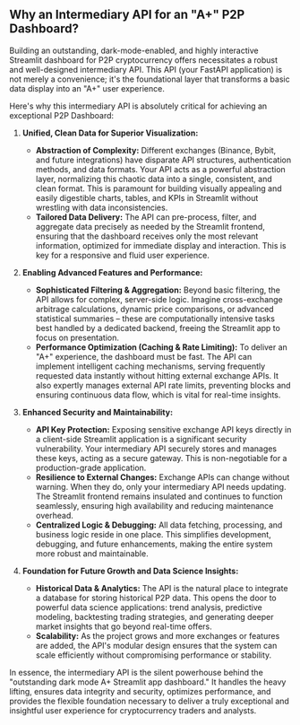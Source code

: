 ## Why an Intermediary API for an "A+" P2P Dashboard?

Building an outstanding, dark-mode-enabled, and highly interactive Streamlit dashboard for P2P cryptocurrency offers necessitates a robust and well-designed intermediary API. This API (your FastAPI application) is not merely a convenience; it's the foundational layer that transforms a basic data display into an "A+" user experience.

Here's why this intermediary API is absolutely critical for achieving an exceptional P2P Dashboard:

1.  **Unified, Clean Data for Superior Visualization:**
    *   **Abstraction of Complexity:** Different exchanges (Binance, Bybit, and future integrations) have disparate API structures, authentication methods, and data formats. Your API acts as a powerful abstraction layer, normalizing this chaotic data into a single, consistent, and clean format. This is paramount for building visually appealing and easily digestible charts, tables, and KPIs in Streamlit without wrestling with data inconsistencies.
    *   **Tailored Data Delivery:** The API can pre-process, filter, and aggregate data precisely as needed by the Streamlit frontend, ensuring that the dashboard receives only the most relevant information, optimized for immediate display and interaction. This is key for a responsive and fluid user experience.

2.  **Enabling Advanced Features and Performance:**
    *   **Sophisticated Filtering & Aggregation:** Beyond basic filtering, the API allows for complex, server-side logic. Imagine cross-exchange arbitrage calculations, dynamic price comparisons, or advanced statistical summaries – these are computationally intensive tasks best handled by a dedicated backend, freeing the Streamlit app to focus on presentation.
    *   **Performance Optimization (Caching & Rate Limiting):** To deliver an "A+" experience, the dashboard must be fast. The API can implement intelligent caching mechanisms, serving frequently requested data instantly without hitting external exchange APIs. It also expertly manages external API rate limits, preventing blocks and ensuring continuous data flow, which is vital for real-time insights.

3.  **Enhanced Security and Maintainability:**
    *   **API Key Protection:** Exposing sensitive exchange API keys directly in a client-side Streamlit application is a significant security vulnerability. Your intermediary API securely stores and manages these keys, acting as a secure gateway. This is non-negotiable for a production-grade application.
    *   **Resilience to External Changes:** Exchange APIs can change without warning. When they do, only your intermediary API needs updating. The Streamlit frontend remains insulated and continues to function seamlessly, ensuring high availability and reducing maintenance overhead.
    *   **Centralized Logic & Debugging:** All data fetching, processing, and business logic reside in one place. This simplifies development, debugging, and future enhancements, making the entire system more robust and maintainable.

4.  **Foundation for Future Growth and Data Science Insights:**
    *   **Historical Data & Analytics:** The API is the natural place to integrate a database for storing historical P2P data. This opens the door to powerful data science applications: trend analysis, predictive modeling, backtesting trading strategies, and generating deeper market insights that go beyond real-time offers.
    *   **Scalability:** As the project grows and more exchanges or features are added, the API's modular design ensures that the system can scale efficiently without compromising performance or stability.

In essence, the intermediary API is the silent powerhouse behind the "outstanding dark mode A+ Streamlit app dashboard." It handles the heavy lifting, ensures data integrity and security, optimizes performance, and provides the flexible foundation necessary to deliver a truly exceptional and insightful user experience for cryptocurrency traders and analysts.